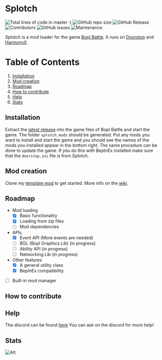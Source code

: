 # Splotch

![Total lines of code in master :)](https://tokei.rs/b1/github/commandblox/splotch?category=lines)
![GitHub repo size](https://img.shields.io/github/repo-size/commandblox/Splotch?style=plastic)
![GitHub Release](https://img.shields.io/github/v/release/commandblox/Splotch?style=plastic&label=latest%20release)
![Contributors](https://img.shields.io/badge/contributors-3-orange?style=plastic)
![GitHub issues](https://img.shields.io/github/issues/commandblox/splotch?style=plastic)
![Maintenance](https://img.shields.io/badge/maintenance-yes-brightgreen?style=plastic)

Splotch is a mod loader for the game [Bopl Battle](https://zapraygames.com/). It runs on [Doorstop](https://github.com/NeighTools/UnityDoorstop) and [HarmonyX](https://github.com/BepInEx/HarmonyX).

# Table of Contents
1. [Installation](#Installation)
2. [Mod creation](#Mod-creation)
3. [Roadmap](#Roadmap)
4. [How to contribute](#How-to-contribute)
5. [Help](#Help)
6. [Stats](#stats)


## Installation
Extract the [latest release](https://github.com/commandblox/Splotch/releases/latest) into the game files of Bopl Battle and start the game. The folder `splotch_mods` should be generated. Put any mods you want to install and start the game and you should see the names of the mods you installed appear in the bottom right. The same procedure can be done to update the game. If you do this with BepInEx installed make sure that the `doorstop.ini` file is from Splotch.

## Mod creation
Clone my [template mod](https://github.com/commandblox/Splotch-Mod-Template) to get started. More info on the [wiki](https://github.com/commandblox/Splotch/wiki/Mod-Development).

## Roadmap
 - Mod loading
   - [x] Basic functionality
   - [x] Loading from zip files
   - [ ] Mod dependencies
 - APIs
   - [x] Event API (More events are needed)
   - [ ] BGL (Bopl Graphics Lib) (in progress)
   - [ ] Ability API (in progress)
   - [ ] Networking Lib (in progress)
 - Other features
   - [x] A general utility class
   - [x] BepInEx compatibility
 - [ ] Built-in mod manager

## How to contribute

## Help
The discord can be found [here](https://discord.gg/official-bopl-battle-modding-comunity-1175164882388275310)
You can ask on the discord for more help!

## Stats
![Alt](https://repobeats.axiom.co/api/embed/73152aeb1c330cae3e9e9c2797c36e97972a9f55.svg "Repobeats analytics image")
<!-- change this at https://repobeats.axiom.co -->
